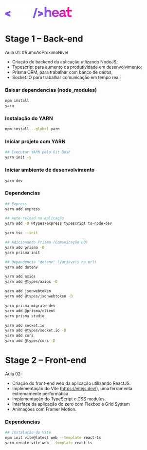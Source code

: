 <img src=".github/nlw-heat.png">

# Stage 1 – Back-end

Aula 01: #RumoAoPróximoNível

- Criação do backend da aplicação utlizando NodeJS;
- Typescript para aumento da produtividade em desenvolvimento;
- Prisma ORM, para trabalhar com banco de dados;
- Socket.IO para trabalhar comunicação em tempo real;

### Baixar dependencias (node_modules)

```bash
npm install
yarn
```

### Instalação do YARN

```bash
npm install --global yarn
```

### Iniciar projeto com YARN

```bash
## Executar YARN pelo Git Bash
yarn init -y
```

### Iniciar ambiente de desenvolvimento

```bash
yarn dev
```

### Dependencias

```bash
## Express
yarn add express
```

```bash
## Auto-reload na aplicação
yarn add -D @types/express typescript ts-node-dev
```

```bash
yarn tsc --init
```

```bash
## Adicionando Prisma (Comunicação DB)
yarn add prisma -D
yarn prisma init
```

```bash
## Dependencia "dotenv" (Variaveis na url)
yarn add dotenv
```

```bash
yarn add axios
yarn add @types/axios -D
```

```bash
yarn add jsonwebtoken
yarn add @types/jsonwebtoken -D
```

```bash
yarn prisma migrate dev
yarn add @prisma/client
yarn prisma studio
```

```bash
yarn add socket.io
yarn add @types/socket.io -D
yarn add cors
yarn add @types/cors -D
```

# Stage 2 – Front-end

Aula 02:

- Criação do front-end web da aplicação utilizando ReactJS.
- Implementação do Vite (https://vitejs.dev/), uma ferramenta extremamente performática
- Implementação do TypeScript e CSS modules.
- Interface da aplicação do zero com Flexbox e Grid System
- Animações com Framer Motion.

### Dependencias

```bash
## Instalação do Vite
npm init vite@latest web --template react-ts
yarn create vite web --template react-ts
```
